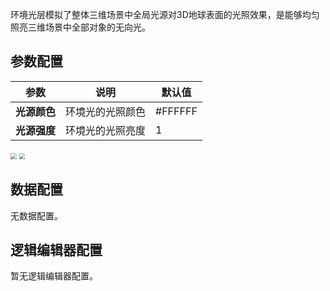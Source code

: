 
环境光层模拟了整体三维场景中全局光源对3D地球表面的光照效果，是能够均匀照亮三维场景中全部对象的无向光。

## 参数配置
| 参数 | 说明 | 默认值 |
| --- | --- | --- |
| **光源颜色** | 环境光的光照颜色 | #FFFFFF |
| **光源强度** | 环境光的光照亮度 | 1 |

<img src="(https://qcloudimg.tencent-cloud.cn/raw/1636fd130d19ead9cf56e88f4ba26881.png"  style="zoom:60%;">

<img src="(https://qcloudimg.tencent-cloud.cn/raw/3ee88b3166dfd1c6f70cc55ab3bea291.png"  style="zoom:60%;">

## 数据配置
无数据配置。

## 逻辑编辑器配置
暂无逻辑编辑器配置。
